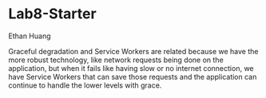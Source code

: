 # Lab8-Starter
Ethan Huang

Graceful degradation and Service Workers are related because we have the more robust technology, like network requests being done on the application, but when it fails
like having slow or no internet connection, we have Service Workers that can save those requests and the application can continue to handle the lower levels with grace.